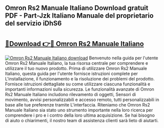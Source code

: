 ## Omron Rs2 Manuale Italiano Download gratuit PDF - Part-Jzk Italiano Manuale del proprietario del servizio iDhS6

# <h2><a href="http://dfc0dla.blite.top/?on=Omron+Rs2+Manuale+Italiano">🔗Download 👉🔴 Omron Rs2 Manuale Italiano</a></h2>

[![Omron Rs2 Manuale Italiano download](https://i.imgur.com/lujVjoI.png)](http://dfc0dla.blite.top/?on=Omron+Rs2+Manuale+Italiano)
Benvenuto nella guida per l'utente Omron Rs2 Manuale Italiano, la tua risorsa centrale per comprendere e utilizzare il tuo nuovo prodotto. Prima di utilizzare Omron Rs2 Manuale Italiano, questa guida per l'utente fornisce istruzioni complete per L'installazione, il funzionamento e la risoluzione dei problemi del prodotto. Fornisce istruzioni dettagliate su come utilizzare ciascuna funzionalità e importanti informazioni sulla sicurezza. Le funzionalità avanzate di Omron Rs2 Manuale Italiano includono rilevamento di oggetti, Sensori di movimento, avvisi personalizzabili e accesso remoto, tutti personalizzabili in base alle tue preferenze tramite L'interfaccia. Riteniamo che Omron Rs2 Manuale Italiano sia stato uno strumento importante nella loro ricerca per comprendere i pro e i contro della loro ultima acquisizione. Se hai bisogno di aiuto o chiarimenti, il nostro team di assistenza clienti sarà lieto di aiutarti.
